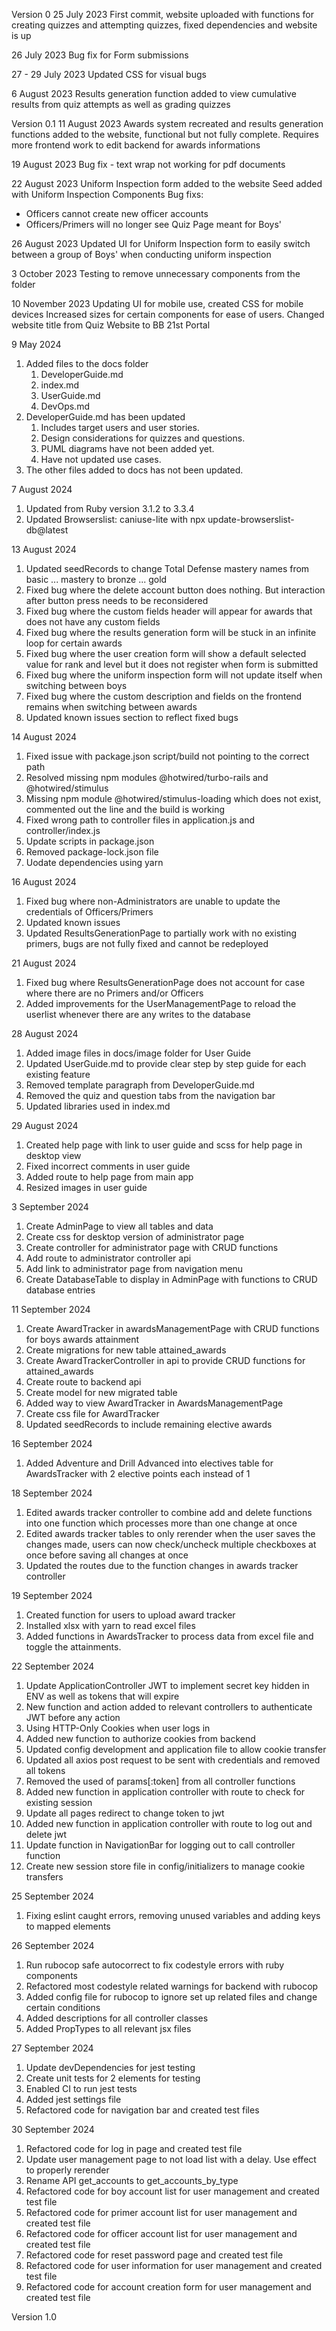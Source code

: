 Version 0
25 July 2023
First commit, website uploaded with functions for creating quizzes and attempting quizzes, fixed dependencies and website is up

26 July 2023
Bug fix for Form submissions

27 - 29 July 2023
Updated CSS for visual bugs

6 August 2023
Results generation function added to view cumulative results from quiz attempts as well as grading quizzes

Version 0.1
11 August 2023
Awards system recreated and results generation functions added to the website, functional but not fully complete.
Requires more frontend work to edit backend for awards informations

19 August 2023
Bug fix - text wrap not working for pdf documents

22 August 2023
Uniform Inspection form added to the website
Seed added with Uniform Inspection Components
Bug fixs:
 - Officers cannot create new officer accounts
 - Officers/Primers will no longer see Quiz Page meant for Boys'

26 August 2023
Updated UI for Uniform Inspection form to easily switch between a group of Boys' when conducting uniform inspection

3 October 2023
Testing to remove unnecessary components from the folder

10 November 2023
Updating UI for mobile use, created CSS for mobile devices
Increased sizes for certain components for ease of users.
Changed website title from Quiz Website to BB 21st Portal

9 May 2024
1. Added files to the docs folder
    1. DeveloperGuide.md
    2. index.md
    3. UserGuide.md
    4. DevOps.md
2. DeveloperGuide.md has been updated
    1. Includes target users and user stories.
    2. Design considerations for quizzes and questions.
    3. PUML diagrams have not been added yet.
    4. Have not updated use cases.
3. The other files added to docs has not been updated.

7 August 2024
1. Updated from Ruby version 3.1.2 to 3.3.4
2. Updated Browserslist: caniuse-lite with npx update-browserslist-db@latest

13 August 2024
1. Updated seedRecords to change Total Defense mastery names from basic ... mastery to bronze ... gold
2. Fixed bug where the delete account button does nothing. But interaction after button press needs to be reconsidered
3. Fixed bug where the custom fields header will appear for awards that does not have any custom fields
4. Fixed bug where the results generation form will be stuck in an infinite loop for certain awards
5. Fixed bug where the user creation form will show a default selected value for rank and level but it does not register when form is submitted
6. Fixed bug where the uniform inspection form will not update itself when switching between boys
7. Fixed bug where the custom description and fields on the frontend remains when switching between awards
8. Updated known issues section to reflect fixed bugs

14 August 2024
1. Fixed issue with package.json script/build not pointing to the correct path
2. Resolved missing npm modules @hotwired/turbo-rails and @hotwired/stimulus
3. Missing npm module @hotwired/stimulus-loading which does not exist, commented out the line and the build is working
4. Fixed wrong path to controller files in application.js and controller/index.js
5. Update scripts in package.json
6. Removed package-lock.json file
7. Uodate dependencies using yarn

16 August 2024
1. Fixed bug where non-Administrators are unable to update the credentials of Officers/Primers
2. Updated known issues
3. Updated ResultsGenerationPage to partially work with no existing primers, bugs are not fully fixed and cannot be redeployed

21 August 2024
1. Fixed bug where ResultsGenerationPage does not account for case where there are no Primers and/or Officers
2. Added improvements for the UserManagementPage to reload the userlist whenever there are any writes to the database

28 August 2024
1. Added image files in docs/image folder for User Guide
2. Updated UserGuide.md to provide clear step by step guide for each existing feature
3. Removed template paragraph from DeveloperGuide.md
4. Removed the quiz and question tabs from the navigation bar
5. Updated libraries used in index.md

29 August 2024
1. Created help page with link to user guide and scss for help page in desktop view
2. Fixed incorrect comments in user guide
3. Added route to help page from main app
4. Resized images in user guide

3 September 2024
1. Create AdminPage to view all tables and data
2. Create css for desktop version of administrator page
3. Create controller for administrator page with CRUD functions
4. Add route to administrator controller api
5. Add link to administrator page from navigation menu
6. Create DatabaseTable to display in AdminPage with functions to CRUD database entries

11 September 2024
1. Create AwardTracker in awardsManagementPage with CRUD functions for boys awards attainment
2. Create migrations for new table attained_awards
3. Create AwardTrackerController in api to provide CRUD functions for attained_awards
4. Create route to backend api
5. Create model for new migrated table
6. Added way to view AwardTracker in AwardsManagementPage
7. Create css file for AwardTracker
8. Updated seedRecords to include remaining elective awards

16 September 2024
1. Added Adventure and Drill Advanced into electives table for AwardsTracker with 2 elective points each instead of 1

18 September 2024
1. Edited awards tracker controller to combine add and delete functions into one function which processes more than one change at once
2. Edited awards tracker tables to only rerender when the user saves the changes made, users can now check/uncheck multiple checkboxes at once before saving all changes at once
3. Updated the routes due to the function changes in awards tracker controller

19 September 2024
1. Created function for users to upload award tracker
2. Installed xlsx with yarn to read excel files
3. Added functions in AwardsTracker to process data from excel file and toggle the attainments.

22 September 2024
1. Update ApplicationController JWT to implement secret key hidden in ENV as well as tokens that will expire
2. New function and action added to relevant controllers to authenticate JWT before any action
3. Using HTTP-Only Cookies when user logs in
4. Added new function to authorize cookies from backend
5. Updated config development and application file to allow cookie transfer
6. Updated all axios post request to be sent with credentials and removed all tokens
7. Removed the used of params[:token] from all controller functions
8. Added new function in application controller with route to check for existing session
9. Update all pages redirect to change token to jwt
10. Added new function in application controller with route to log out and delete jwt
11. Update function in NavigationBar for logging out to call controller function
12. Create new session store file in config/initializers to manage cookie transfers

25 September 2024
1. Fixing eslint caught errors, removing unused variables and adding keys to mapped elements

26 September 2024
1. Run rubocop safe autocorrect to fix codestyle errors with ruby components
2. Refactored most codestyle related warnings for backend with rubocop
3. Added config file for rubocop to ignore set up related files and change certain conditions
4. Added descriptions for all controller classes
5. Added PropTypes to all relevant jsx files

27 September 2024
1. Update devDependencies for jest testing
2. Create unit tests for 2 elements for testing
3. Enabled CI to run jest tests
4. Added jest settings file
5. Refactored code for navigation bar and created test files

30 September 2024
1. Refactored code for log in page and created test file
2. Update user management page to not load list with a delay. Use effect to properly rerender
3. Rename API get_accounts to get_accounts_by_type
4. Refactored code for boy account list for user management and created test file
5. Refactored code for primer account list for user management and created test file
6. Refactored code for officer account list for user management and created test file
7. Refactored code for reset password page and created test file
8. Refactored code for user information for user management and created test file
9. Refactored code for account creation form for user management and created test file

Version 1.0